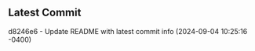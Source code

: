 
## Latest Commit
d8246e6 - Update README with latest commit info (2024-09-04 10:25:16 -0400) <Yunxi-Zhou>
